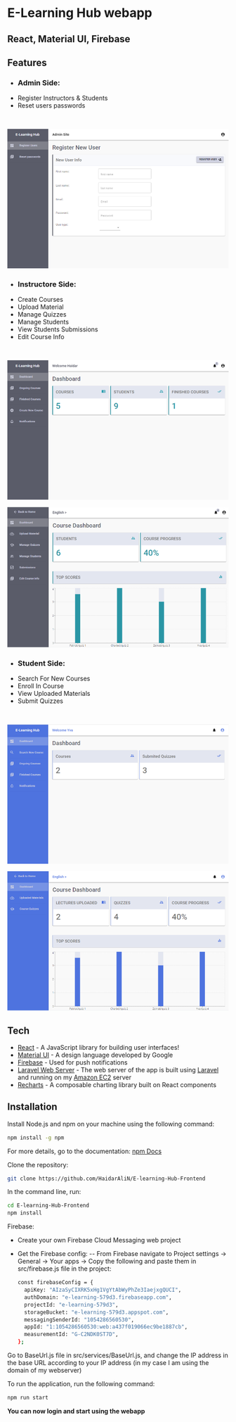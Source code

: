 # E-Learning Hub webapp
## React, Material UI, Firebase

## Features

- ### Admin Side:
- Register Instructors & Students
- Reset users passwords 
<br />
<p align="center"><img src="https://github.com/HaidarAliN/E-learning-Hub-Frontend/blob/main/assets/images/AdminSide.png?raw=true" /></p>

- ### Instructore Side:
- Create Courses
- Upload Material
- Manage Quizzes
- Manage Students
- View Students Submissions
- Edit Course Info
<br />
<p align="center"><img src="https://github.com/HaidarAliN/E-learning-Hub-Frontend/blob/main/assets/images/InstructorSide.png?raw=true" /></p>
<p align="center"><img src="https://github.com/HaidarAliN/E-learning-Hub-Frontend/blob/main/assets/images/InstructorCourseSide.png?raw=true" /></p>

- ### Student Side:
- Search For New Courses
- Enroll In Course
- View Uploaded Materials
- Submit Quizzes
<br />
<p align="center"><img src="https://github.com/HaidarAliN/E-learning-Hub-Frontend/blob/main/assets/images/StudentSide.png?raw=true" /></p>
<p align="center"><img src="https://github.com/HaidarAliN/E-learning-Hub-Frontend/blob/main/assets/images/StudentCourseSide.png?raw=true" /></p>

## Tech

- [React] - A JavaScript library for building user interfaces!
- [Material UI] - A design language developed by Google
- [Firebase] - Used for push notifications
- [Laravel Web Server] - The web server of the app is built using [Laravel] and running on my [Amazon EC2] server
- [Recharts] - A composable charting library built on React components


## Installation

Install Node.js and npm on your machine using the following command:

```sh
npm install -g npm
```
For more details, go to the documentation: [npm Docs]

Clone the repository:

```sh
git clone https://github.com/HaidarAliN/E-learning-Hub-Frontend
```
In the command line, run:

```sh
cd E-learning-Hub-Frontend
npm install
```

Firebase:
- Create your own Firebase Cloud Messaging web project
- Get the Firebase config:
--  From Firebase navigate to Project settings -> General -> Your apps -> Copy the following and paste them in src/firebase.js file in the project:

    ```sh
    const firebaseConfig = {
      apiKey: "AIzaSyCIXRK5xHg1VgYtAbWyPhZe3IaejxgQUCI",
      authDomain: "e-learning-579d3.firebaseapp.com",
      projectId: "e-learning-579d3",
      storageBucket: "e-learning-579d3.appspot.com",
      messagingSenderId: "1054286560530",
      appId: "1:1054286560530:web:a437f019066ec9be1887cb",
      measurementId: "G-C2NDK0ST7D",
    };
    ```
Go to BaseUrl.js file in src/services/BaseUrl.js, and change the IP address in the base URL according to your IP address (in my case I am using the domain of my webserver)

To run the application, run the following command:
```sh
npm run start
```
**You can now login and start using the webapp**


[//]: # (These are reference links used in the body of this note and get stripped out when the markdown processor does its job. There is no need to format nicely because it shouldn't be seen. Thanks SO - http://stackoverflow.com/questions/4823468/store-comments-in-markdown-syntax.)

   [React]: <https://reactjs.org/>
   [Material UI]: <https://mui.com/>
   [Firebase]: <https://firebase.google.com/>
   [Laravel Web Server]: <https://github.com/HaidarAliN/E-learning-Hub-server>
   [Laravel]: <https://laravel.com/>
   [Amazon EC2]: <https://aws.amazon.com/ec2/>
   [Recharts]: <https://recharts.org/en-US/>
   [node.js]: <http://nodejs.org>
   [npm Docs]: <https://docs.npmjs.com/>
